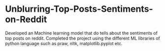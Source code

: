 # Unblurring-Top-Posts-Sentiments-on-Reddit
Developed an Machine learning model that do tells about the sentiments of top posts on reddit.
Completed the project using the different ML libraries of python language such as praw, nltk, matplotlib.pyplot etc.

